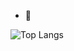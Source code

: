 
- 👀 

![Top Langs](https://github-readme-stats.vercel.app/api/top-langs/?username=itsmrpimentah&layout=compact)
<!---
ItsMrPimentah/ItsMrPimentah is a ✨ special ✨ repository because its `README.md` (this file) appears on your GitHub profile.
You can click the Preview link to take a look at your changes.
--->
